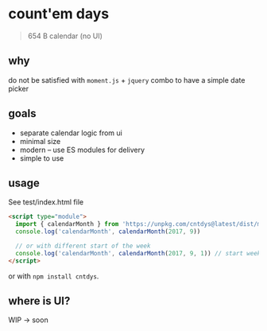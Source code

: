 # count'em days

> 654 B calendar (no UI)

## why

do not be satisfied with `moment.js` + `jquery` combo to have a simple date picker

## goals

- separate calendar logic from ui
- minimal size
- modern – use ES modules for delivery
- simple to use

## usage

See test/index.html file

```html
<script type="module">
  import { calendarMonth } from 'https://unpkg.com/cntdys@latest/dist/main.min.js' // minified or https://unpkg.com/cntdys for non-minified build
  console.log('calendarMonth', calendarMonth(2017, 9))

  // or with different start of the week
  console.log('calendarMonth', calendarMonth(2017, 9, 1)) // start week on Monday (0 = Sunday)
</script>
```

or with `npm install cntdys`.

## where is UI?

WIP -> soon
